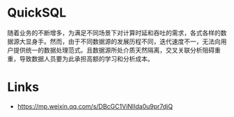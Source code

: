 # QuickSQL

随着业务的不断增多，为满足不同场景下对计算时延和吞吐的需求，各式各样的数据源大显身手。然而，由于不同数据源的发展历程不同，迭代速度不一，无法向用户提供统一的数据处理范式。且数据源所处介质天然隔离，交叉关联分析阻碍重重，导致数据人员要为此承担高额的学习和分析成本。

# Links

- https://mp.weixin.qq.com/s/DBcGC1ViNlIda0u9pr7djQ
